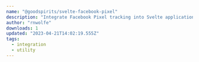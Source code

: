 ```yaml
---
name: "@goodspirits/svelte-facebook-pixel"
description: "Integrate Facebook Pixel tracking into Svelte applications."
author: "rnwolfe"
downloads: 1
updated: "2023-04-21T14:02:19.555Z"
tags: 
  - integration
  - utility
---
```

